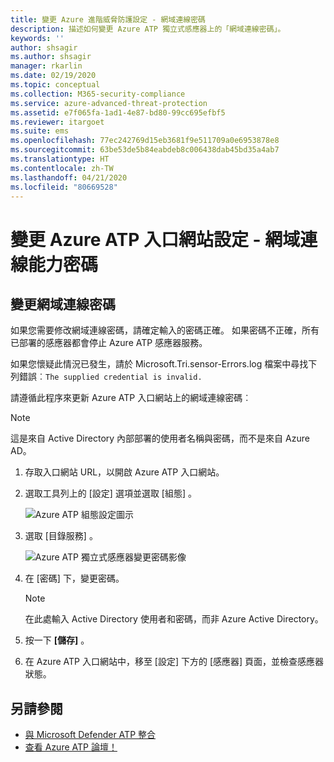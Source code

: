 ```yaml
---
title: 變更 Azure 進階威脅防護設定 - 網域連線密碼
description: 描述如何變更 Azure ATP 獨立式感應器上的「網域連線密碼」。
keywords: ''
author: shsagir
ms.author: shsagir
manager: rkarlin
ms.date: 02/19/2020
ms.topic: conceptual
ms.collection: M365-security-compliance
ms.service: azure-advanced-threat-protection
ms.assetid: e7f065fa-1ad1-4e87-bd80-99cc695efbf5
ms.reviewer: itargoet
ms.suite: ems
ms.openlocfilehash: 77ec242769d15eb3681f9e511709a0e6953878e8
ms.sourcegitcommit: 63be53de5b84eabdeb8c006438dab45bd35a4ab7
ms.translationtype: HT
ms.contentlocale: zh-TW
ms.lasthandoff: 04/21/2020
ms.locfileid: "80669528"
---
```

# <a name="change-azure-atp-portal-configuration---domain-connectivity-password"></a>變更 Azure ATP 入口網站設定 - 網域連線能力密碼

## <a name="change-the-domain-connectivity-password"></a>變更網域連線密碼

如果您需要修改網域連線密碼，請確定輸入的密碼正確。 如果密碼不正確，所有已部署的感應器都會停止 Azure ATP 感應器服務。

如果您懷疑此情況已發生，請於 Microsoft.Tri.sensor-Errors.log 檔案中尋找下列錯誤︰`The supplied credential is invalid.`

請遵循此程序來更新 Azure ATP 入口網站上的網域連線密碼︰

> [!NOTE]
> 這是來自 Active Directory 內部部署的使用者名稱與密碼，而不是來自 Azure AD。

1. 存取入口網站 URL，以開啟 Azure ATP 入口網站。

1. 選取工具列上的 [設定] 選項並選取 [組態]  。

    ![Azure ATP 組態設定圖示](media/atp-config-menu.png)

1. 選取 [目錄服務]  。

    ![Azure ATP 獨立式感應器變更密碼影像](media/directory-services.png)

1. 在 [密碼]  下，變更密碼。

    > [!NOTE]
    > 在此處輸入 Active Directory 使用者和密碼，而非 Azure Active Directory。

1. 按一下 **[儲存]** 。

1. 在 Azure ATP 入口網站中，移至 [設定]  下方的 [感應器]  頁面，並檢查感應器狀態。

## <a name="see-also"></a>另請參閱

- [與 Microsoft Defender ATP 整合](integrate-wd-atp.md)
- [查看 Azure ATP 論壇！](https://aka.ms/azureatpcommunity)
